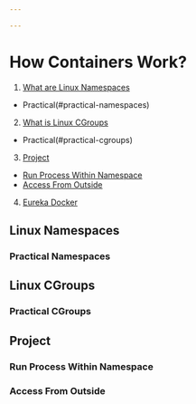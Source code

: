 ```yaml
---

---
```

# How Containers Work?

1. [What are Linux Namespaces](#linux-namespaces)
  * Practical(#practical-namespaces)
2. [What is Linux CGroups](#linux-cgroups)
  * Practical(#practical-cgroups)
3. [Project](#project)
  * [Run Process Within Namespace](#run-process-within-namespace)
  * [Access From Outside](#access-from-outside)
4. [Eureka Docker](#eureka!!)


## Linux Namespaces

### Practical Namespaces


## Linux CGroups

### Practical CGroups


## Project

### Run Process Within Namespace

### Access From Outside
